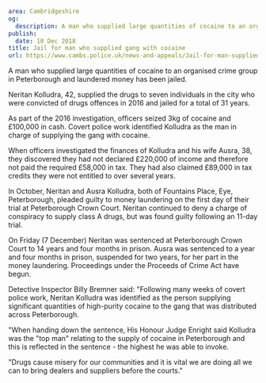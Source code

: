 ```yaml
area: Cambridgeshire
og:
  description: A man who supplied large quantities of cocaine to an organised crime group in Peterborough and laundered money has been jailed.
publish:
  date: 10 Dec 2018
title: Jail for man who supplied gang with cocaine
url: https://www.cambs.police.uk/news-and-appeals/Jail-for-man-supplied-cocaine
```

A man who supplied large quantities of cocaine to an organised crime group in Peterborough and laundered money has been jailed.

Neritan Kolludra, 42, supplied the drugs to seven individuals in the city who were convicted of drugs offences in 2016 and jailed for a total of 31 years.

As part of the 2016 investigation, officers seized 3kg of cocaine and £100,000 in cash. Covert police work identified Kolludra as the man in charge of supplying the gang with cocaine.

When officers investigated the finances of Kolludra and his wife Ausra, 38, they discovered they had not declared £220,000 of income and therefore not paid the required £58,000 in tax. They had also claimed £89,000 in tax credits they were not entitled to over several years.

In October, Neritan and Ausra Kolludra, both of Fountains Place, Eye, Peterborough, pleaded guilty to money laundering on the first day of their trial at Peterborough Crown Court. Neritan continued to deny a charge of conspiracy to supply class A drugs, but was found guilty following an 11-day trial.

On Friday (7 December) Neritan was sentenced at Peterborough Crown Court to 14 years and four months in prison. Ausra was sentenced to a year and four months in prison, suspended for two years, for her part in the money laundering. Proceedings under the Proceeds of Crime Act have begun.

Detective Inspector Billy Bremner said: "Following many weeks of covert police work, Neritan Kolludra was identified as the person supplying significant quantities of high-purity cocaine to the gang that was distributed across Peterborough.

"When handing down the sentence, His Honour Judge Enright said Kolludra was the "top man" relating to the supply of cocaine in Peterborough and this is reflected in the sentence - the highest he was able to invoke.

"Drugs cause misery for our communities and it is vital we are doing all we can to bring dealers and suppliers before the courts."
